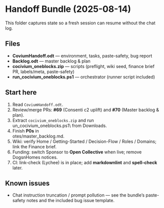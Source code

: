 # Handoff Bundle (2025-08-14)

This folder captures state so a fresh session can resume without the chat log.

## Files
- **CoviumHandoff.odt** — environment, tasks, paste-safety, bug report
- **Backlog.odt** — master backlog & plan
- **cocivium_oneblocks.zip** — scripts (preflight, wiki seed, finance brief PR, labels/meta, paste-safety)
- **run_cocivium_oneblocks.ps1** — orchestrator (runner script included)

## Start here
1. Read `CoviumHandoff.odt`.
2. Review/merge PRs: **#69** (Consenti c2 uplift) and **#70** (Master backlog & plan).
3. Extract `cocivium_oneblocks.zip` and run   
un_cocivium_oneblocks.ps1\ from Downloads.
4. Finish **P0s** in   
otes/master_backlog.md\.
5. Wiki: verify Home / Getting-Started / Decision-Flow / Roles / Domains; link the Finance brief.
6. Funding: switch Sponsor to **Open Collective** when live; remove DogsnHomes notices.
7. CI: link-check (Lychee) is in place; add **markdownlint** and **spell-check** later.

## Known issues
- Chat instruction truncation / prompt pollution — see the bundle’s paste-safety notes and the included bug issue template.


